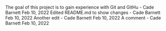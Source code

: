 The goal of this project is to gain experience with Git and GitHu - Cade Barnett Feb 10, 2022
Edited README.md to show changes - Cade Barnett Feb 10, 2022
Another edit - Cade Barnett Feb 10, 2022
A comment - Cade Barnett Feb 10, 2022
